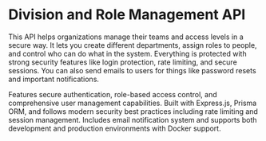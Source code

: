 # Division and Role Management API

This API helps organizations manage their teams and access levels in a secure way.
It lets you create different departments, assign roles to people, and control who can do what in the system.
Everything is protected with strong security features like login protection, rate limiting, and secure sessions.
You can also send emails to users for things like password resets and important notifications.

Features secure authentication, role-based access control, and comprehensive user management capabilities.
Built with Express.js, Prisma ORM, and follows modern security best practices including rate limiting and session management.
Includes email notification system and supports both development and production environments with Docker support. 